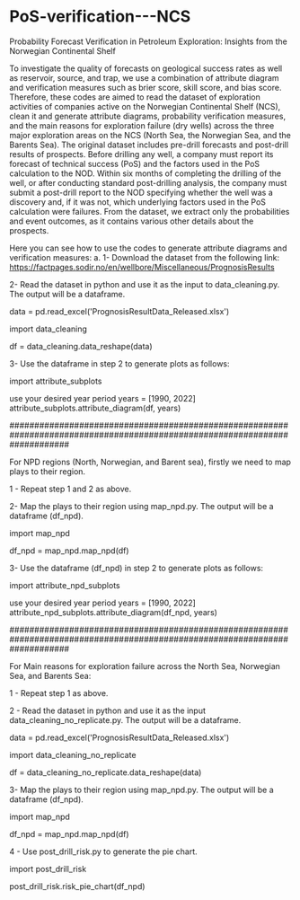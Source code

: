 # PoS-verification---NCS
Probability Forecast Verification in Petroleum Exploration: Insights from the Norwegian Continental Shelf

To investigate the quality of forecasts on geological success rates as well as reservoir, source, and trap, we use a combination of attribute diagram and verification measures such as brier score, skill score, and bias score.
Therefore, these codes are aimed to read the dataset of exploration activities of companies active on the Norwegian Continental Shelf (NCS), clean it and generate attribute diagrams, probability verification measures, and the main reasons for exploration failure (dry wells) across the three major exploration areas on the NCS (North Sea, the Norwegian Sea, and the Barents Sea). 
The original dataset includes pre-drill forecasts and post-drill results of prospects. Before drilling any well, a company must report its forecast of technical success (PoS) and the factors used in the PoS calculation to the NOD. Within six months of completing the drilling of the well, or after conducting standard post-drilling analysis, the company must submit a post-drill report to the NOD specifying whether the well was a discovery and, if it was not, which underlying factors used in the PoS calculation were failures. From the dataset, we extract only the probabilities and event outcomes, as it contains various other details about the prospects.


Here you can see how to use the codes to generate attribute diagrams and verification measures:
a. 
1- Download the dataset from the following link:
https://factpages.sodir.no/en/wellbore/Miscellaneous/PrognosisResults

2- Read the dataset in python and use it as the input to data_cleaning.py. The output will be a dataframe.

data = pd.read_excel('PrognosisResultData_Released.xlsx')

import  data_cleaning

df = data_cleaning.data_reshape(data)


3- Use the dataframe in step 2 to generate plots as follows:

import attribute_subplots

use your desired year period
years = [1990, 2022]
attribute_subplots.attribute_diagram(df, years)



############################################################################################################################

For NPD regions (North, Norwegian, and Barent sea), firstly we need to map plays to their region.

1 - Repeat step 1 and 2 as above.

2- Map the plays to their region using map_npd.py. The output will be a dataframe (df_npd).

import map_npd

df_npd = map_npd.map_npd(df)


3- Use the dataframe (df_npd) in step 2 to generate plots as follows:

import attribute_npd_subplots

use your desired year period
years = [1990, 2022]
attribute_npd_subplots.attribute_diagram(df_npd, years)

############################################################################################################################

For Main reasons for exploration failure across the North Sea, Norwegian Sea, and Barents Sea:

1 - Repeat step 1 as above.

2 - Read the dataset in python and use it as the input data_cleaning_no_replicate.py. The output will be a dataframe.

data = pd.read_excel('PrognosisResultData_Released.xlsx')

import  data_cleaning_no_replicate

df = data_cleaning_no_replicate.data_reshape(data)

3- Map the plays to their region using map_npd.py. The output will be a dataframe (df_npd).

import map_npd

df_npd = map_npd.map_npd(df)


4 - Use post_drill_risk.py to generate	 the pie chart.

import post_drill_risk

post_drill_risk.risk_pie_chart(df_npd)



